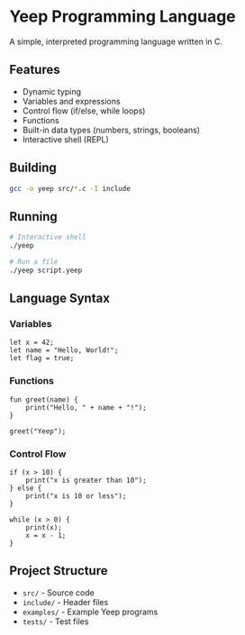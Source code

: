 # Yeep Programming Language

A simple, interpreted programming language written in C.

## Features

- Dynamic typing
- Variables and expressions
- Control flow (if/else, while loops)
- Functions
- Built-in data types (numbers, strings, booleans)
- Interactive shell (REPL)

## Building

```bash
gcc -o yeep src/*.c -I include
```

## Running

```bash
# Interactive shell
./yeep

# Run a file
./yeep script.yeep
```

## Language Syntax

### Variables
```yeep
let x = 42;
let name = "Hello, World!";
let flag = true;
```

### Functions
```yeep
fun greet(name) {
    print("Hello, " + name + "!");
}

greet("Yeep");
```

### Control Flow
```yeep
if (x > 10) {
    print("x is greater than 10");
} else {
    print("x is 10 or less");
}

while (x > 0) {
    print(x);
    x = x - 1;
}
```

## Project Structure

- `src/` - Source code
- `include/` - Header files
- `examples/` - Example Yeep programs
- `tests/` - Test files
